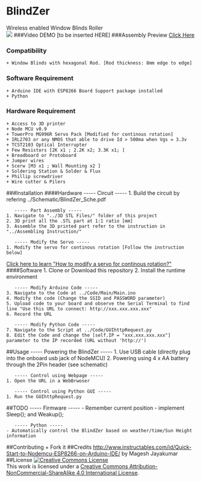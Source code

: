 # BlindZer
Wireless enabled Window Blinds Roller<br>
<img src="http://thingiverse-production-new.s3.amazonaws.com/renders/1b/4c/5b/7c/6b/9c8a4cd324916dcc4e85334bb4fedf4f_preview_featured.JPG"></img>
###Video DEMO
[to be inserted HERE]
###Assembly Preview
<a href="https://github.com/CCinCapital/BlindZer/blob/master/3D%20STL%20Files/Assemly_PREVIEW.STL">Click Here</a>
### Compatibility
    + Window Blinds with hexagonal Rod. [Rod thickness: 8mm edge to edge]
### Software Requirement
    + Arduino IDE with ESP8266 Board Support package installed
    + Python
### Hardware Requirement
    + Access to 3D printer
    + Node MCU v0.9
    + TowerPro MG996R Servo Pack [Modified for continous rotation]
    + IRL2703 or any NMOS that able to drive Id > 500ma when Vgs = 3.3v
    + TCST2103 Optical Interrupter
    + Few Resistors [2K x1 ; 2.2K x2; 3.3K x1; ]
    + Breadboard or Protoboard
    + Jumper wires
    + Scerw [M3 x1 ; Wall Mounting x2 ]
    + Soldering Station & Solder & Flux
    + Phillip screwdriver 
    + Wire cutter & Pilers
###Installation
####Hardware
       ----- Circuit -----
    1. Build the circuit by refering ../Schematic/BlindZer_Sche.pdf
    
       ----- Part Assembly -----
    1. Navigate to "../3D STL Files/" folder of this project
    2. 3D print all the .STL part at 1:1 ratio [mm]
    3. Assemble the 3D printed part refer to the instruction in "../Assembling Instruction/"
    
       ----- Modify the Servo -----
    1. Modify the servo for continous rotation [Follow the instruction below]
<a href="http://www.instructables.com/id/How-to-hack-a-servo-for-continuous-rotation-Towe/?ALLSTEPS">Click here to learn "How to modify a servo for continous rotation?"</a>
####Software
    1. Clone or Download this repository
    2. Install the runtime environment
    
       ----- Modify Arduino Code -----
    3. Navigate to the Code at ../Code/Main/Main.ino
    4. Modify the code (Change the SSID and PASSWORD parameter) 
    5. Upload code to your board and observe the Serial Terminal to find line "Use this URL to connect: http://xxx.xxx.xxx.xxx"
    6. Record the URL
  
       ----- Modify Python Code -----
    7. Navigate to the Script at ../Code/GUIhttpRequest.py   
    8. Edit the Code and change the [self.IP = "xxx.xxx.xxx.xxx"] parameter to the IP recorded (URL without 'http://')

##Usage
       ----- Powering the BlindZer -----
    1. Use USB cable (directly plug into the onboard usb jack of NodeMCU)
    2. Powering using 4 x AA battery through the 2Pin header (see schematic)

       ----- Control using Webpage -----    
    1. Open the URL in a WebBrwoser
    
       ----- Control using Python GUI -----
    1. Run the GUIhttpRequest.py
##TODO
       ----- Firmware -----
    - Remember current position
    - implement Sleep(); and Weakup();
    
       ----- Python -----
    - Automatically control the BlindZer based on weather/time/Sun Height information
##Contributing
    + Fork it
##Credits
    http://www.instructables.com/id/Quick-Start-to-Nodemcu-ESP8266-on-Arduino-IDE/  by Magesh Jayakumar
##License
<a rel="license" href="http://creativecommons.org/licenses/by-nc-sa/4.0/"><img alt="Creative Commons License" style="border-width:0" src="https://i.creativecommons.org/l/by-nc-sa/4.0/88x31.png" /></a><br />This work is licensed under a <a rel="license" href="http://creativecommons.org/licenses/by-nc-sa/4.0/">Creative Commons Attribution-NonCommercial-ShareAlike 4.0 International License</a>.
